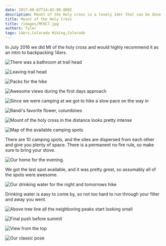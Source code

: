 ```yaml
---
date: 2017-08-07T14:02:00.000Z 
description: Mount of the Holy cross is a lovely 14er that can be done if you want to camp, or if you want to do it all in one go!
title: Mount of the Holy Cross
title: /images/MtHC7.jpg
authors: Tyler
tags: 14ers,Colorado Hiking,Colorado
---
```

In July 2016 we did Mt of the holy cross and would highly recommend it as an intro to backpacking 14ers.

![There was a bathroom at trail head](/images/MtHC1.jpg)

![Leaving trail head](/images/MtHC2.jpg)

![Packs for the hike](/images/MtHC3.jpg)

![Awesome views during the first days approach](/images/MtHC6.jpg)

![Since we were camping at we got to hike a slow pace on the way in](/contynt/images/2017/01/MtHC7.jpg)

![Randi's favorite flower, columbines](/images/MtHC8.jpg)

![Mount of the holy cross in the distance looks pretty intense](/images/MtHC9.jpg)

![Map of the available camping spots](/images/MtHC16.jpg)

There are 10 camping spots, and the sites are dispersed from each other and give you plenty of space. There is a permanent no fire rule, so make sure to bring your stove.

![Our home for the evening.](/images/MtHC11.jpg)

We got the last spot available, and it was pretty great, so assumably all of the spots were awesome.

![Our drinking water for the night and tomorrows hike](/images/MtHC10.jpg)

Drinking water is easy to come by, so not too hard to run through your filter and away you went.

![Above tree line all the neighboring peaks start looking small](/images/MtHC12.jpg)

![Final push before summit](/images/MtHC13.jpg)

![View from the top](/images/MtHC14.jpg)

![Our classic pose](/images/MtHC15.jpg)

